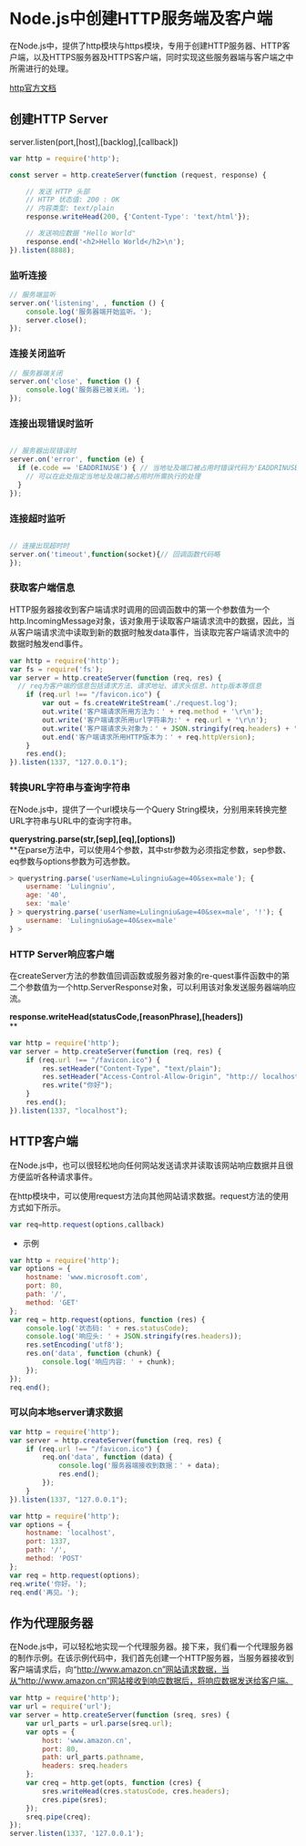 # Node.js中创建HTTP服务端及客户端

在Node.js中，提供了http模块与https模块，专用于创建HTTP服务器、HTTP客户端，以及HTTPS服务器及HTTPS客户端，同时实现这些服务器端与客户端之中所需进行的处理。

[http官方文档](https://nodejs.org/docs/latest-v13.x/api/http.html)
<a name="rIeBI"></a>
## 创建HTTP Server
server.listen(port,[host],[backlog],[callback])

```javascript
var http = require('http');

const server = http.createServer(function (request, response) {

    // 发送 HTTP 头部
    // HTTP 状态值: 200 : OK
    // 内容类型: text/plain
    response.writeHead(200, {'Content-Type': 'text/html'});

    // 发送响应数据 "Hello World"
    response.end('<h2>Hello World</h2>\n');
}).listen(8888);


```
<a name="jlieh"></a>
### 监听连接

```javascript
// 服务端监听
server.on('listening', , function () {
    console.log('服务器端开始监听。');
    server.close();
});
```

<a name="9WKm5"></a>
### 连接关闭监听

```javascript
// 服务器端关闭
server.on('close', function () {
    console.log('服务器已被关闭。');
});
```

<a name="BJAuj"></a>
### 连接出现错误时监听

```javascript

// 服务器出现错误时
server.on('error', function (e) {
  if (e.code == 'EADDRINUSE') { // 当地址及端口被占用时错误代码为'EADDRINUSE'      
    // 可以在此处指定当地址及端口被占用时所需执行的处理    
  }
});
```

<a name="r9eTb"></a>
### 连接超时监听

```javascript

// 连接出现超时时
server.on('timeout',function(socket){// 回调函数代码略
});
```

<a name="2MpAL"></a>
### 获取客户端信息
HTTP服务器接收到客户端请求时调用的回调函数中的第一个参数值为一个http.IncomingMessage对象，该对象用于读取客户端请求流中的数据，因此，当从客户端请求流中读取到新的数据时触发data事件，当读取完客户端请求流中的数据时触发end事件。

```javascript
var http = require('http');
var fs = require('fs');
var server = http.createServer(function (req, res) {
  // req为客户端的信息包括请求方法、请求地址、请求头信息、http版本等信息
    if (req.url !== "/favicon.ico") {
        var out = fs.createWriteStream('./request.log');
        out.write('客户端请求所用方法为：' + req.method + '\r\n');
        out.write('客户端请求所用url字符串为:' + req.url + '\r\n');
        out.write('客户端请求头对象为：' + JSON.stringify(req.headers) + '\r\n');
        out.end('客户端请求所用HTTP版本为：' + req.httpVersion);
    }
    res.end();
}).listen(1337, "127.0.0.1");
```

<a name="Mvrx3"></a>
### 转换URL字符串与查询字符串
在Node.js中，提供了一个url模块与一个Query String模块，分别用来转换完整URL字符串与URL中的查询字符串。

**querystring.parse(str,[sep],[eq],[options])**<br />**在parse方法中，可以使用4个参数，其中str参数为必须指定参数，sep参数、eq参数与options参数为可选参数。

```javascript
> querystring.parse('userName=Lulingniu&age=40&sex=male'); {
    username: 'Lulingniu',
    age: '40',
    sex: 'male'
} > querystring.parse('userName=Lulingniu&age=40&sex=male', '!'); {
    username: 'Lulingniu&age=40&sex=male'
} >
```


<a name="FOWJc"></a>
### HTTP Server响应客户端
在createServer方法的参数值回调函数或服务器对象的re-quest事件函数中的第二个参数值为一个http.ServerResponse对象，可以利用该对象发送服务器端响应流。

**response.writeHead(statusCode,[reasonPhrase],[headers])**<br />**
```javascript
var http = require('http');
var server = http.createServer(function (req, res) {
    if (req.url !== "/favicon.ico") {
        res.setHeader("Content-Type", "text/plain");
        res.setHeader("Access-Control-Allow-Origin", "http:// localhost");
        res.write("你好");
    }
    res.end();
}).listen(1337, "localhost");
```

<a name="gZLKR"></a>
## HTTP客户端
在Node.js中，也可以很轻松地向任何网站发送请求并读取该网站响应数据并且很方便监听各种请求事件。

在http模块中，可以使用request方法向其他网站请求数据。request方法的使用方式如下所示。

```javascript
var req=http.request(options,callback)
```

- 示例

```javascript
var http = require('http');
var options = {
    hostname: 'www.microsoft.com',
    port: 80,
    path: '/',
    method: 'GET'
};
var req = http.request(options, function (res) {
    console.log('状态码: ' + res.statusCode);
    console.log('响应头: ' + JSON.stringify(res.headers));
    res.setEncoding('utf8');
    res.on('data', function (chunk) {
        console.log('响应内容: ' + chunk);
    });
});
req.end();
```

<a name="l910D"></a>
### 可以向本地server请求数据

```javascript
var http = require('http');
var server = http.createServer(function (req, res) {
    if (req.url !== "/favicon.ico") {
        req.on('data', function (data) {
            console.log('服务器端接收到数据：' + data);
            res.end();
        });
    }
}).listen(1337, "127.0.0.1");
```

```javascript
var http = require('http');
var options = {
    hostname: 'localhost',
    port: 1337,
    path: '/',
    method: 'POST'
};
var req = http.request(options);
req.write('你好。');
req.end('再见。');
```

<a name="iUvst"></a>
## 作为代理服务器
在Node.js中，可以轻松地实现一个代理服务器。接下来，我们看一个代理服务器的制作示例。在该示例代码中，我们首先创建一个HTTP服务器，当服务器接收到客户端请求后，向“http://www.amazon.cn”网站请求数据，当从“http://www.amazon.cn”网站接收到响应数据后，将响应数据发送给客户端。

```javascript
var http = require('http');
var url = require('url');
var server = http.createServer(function (sreq, sres) {
    var url_parts = url.parse(sreq.url);
    var opts = {
        host: 'www.amazon.cn',
        port: 80,
        path: url_parts.pathname,
        headers: sreq.headers
    };
    var creq = http.get(opts, function (cres) {
        sres.writeHead(cres.statusCode, cres.headers);
        cres.pipe(sres);
    });
    sreq.pipe(creq);
});
server.listen(1337, '127.0.0.1');
```

